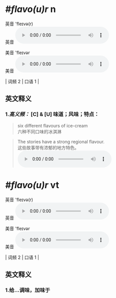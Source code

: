 # ***\#flavo(u)r*** n
英音 'fleɪvə(r)  
英音
<audio src="./media/flavo(u)r-B.aac" controls="controls"></audio>

美音 'fleɪvər  
美音
<audio src="./media/flavour.aac" controls="controls"></audio>



| 词频 2 | 口语 1 |  

英文释义
---
### 1.*高义频：* **[C] & [U] 味道；风味；特点：**  

 > six different flavours of ice-cream  
 > 六种不同口味的冰淇淋    

 > The stories have a strong regional flavour.  
 > 这些故事带有浓郁的地方特色。    
<audio src="./media/flavo(u)r-1.aac" controls="controls"></audio>


# ***\#flavo(u)r*** vt
英音 'fleɪvə(r)  
英音
<audio src="./media/flavo(u)r-B.aac" controls="controls"></audio>

美音 'fleɪvər  
美音
<audio src="./media/flavour.aac" controls="controls"></audio>



| 词频 2 | 口语 1 |  

英文释义
---
### 1.**给…调味，加味于**  


